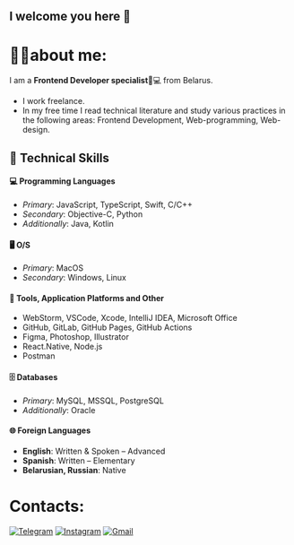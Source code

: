 ## I welcome you here 👋
# 👩‍💻about me: 
I am a **Frontend Developer specialist**🍋💻 from Belarus.

-  I work freelance.
-  In my free time I read technical literature and study various practices in the following areas: Frontend Development, Web-programming, Web-design.

## 🚀 Technical Skills

#### 💻 Programming Languages
- *Primary*: JavaScript, TypeScript, Swift, C/C++
- *Secondary*: Objective-C, Python
- *Additionally*: Java, Kotlin

#### 🖥️ O/S
- *Primary*: MacOS
- *Secondary*: Windows, Linux

#### 🧰 Tools, Application Platforms and Other
- WebStorm, VSCode, Xcode, IntelliJ IDEA, Microsoft Office
- GitHub, GitLab, GitHub Pages, GitHub Actions
- Figma, Photoshop, Illustrator
- React.Native, Node.js
- Postman

#### 🗄️ Databases
- *Primary*: MySQL, MSSQL, PostgreSQL
- *Additionally*: Oracle

#### 🌐 Foreign Languages
- **English**: Written & Spoken – Advanced
- **Spanish**: Written – Elementary
- **Belarusian, Russian**: Native

# Contacts: 
[![Telegram](https://img.shields.io/badge/Telegram-2CA5E0?style=for-the-badge&logo=telegram&logoColor=white)](https://t.me/katyaleinik)
[![Instagram](https://img.shields.io/badge/Instagram-E4405F?style=for-the-badge&logo=instagram&logoColor=white)](https://www.instagram.com/katyaleinik/)
[![Gmail](https://img.shields.io/badge/Gmail-D14836?style=for-the-badge&logo=gmail&logoColor=white)](mailto:aleinik.katya.04@gmail.com)

<!--
**AleinikK666/AleinikK666** is a ✨ _special_ ✨ repository because its `README.md` (this file) appears on your GitHub profile.

Here are some ideas to get you started:

- 🔭 I’m currently working on ...
- 🌱 I’m currently learning ...
- 👯 I’m looking to collaborate on ...
- 🤔 I’m looking for help with ...
- 💬 Ask me about ...
- 📫 How to reach me: ...
- 😄 Pronouns: ...
- ⚡ Fun fact: ...
-->
